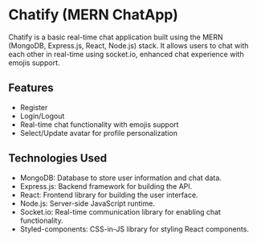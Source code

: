 # Chatify (MERN ChatApp)

Chatify is a basic real-time chat application built using the MERN (MongoDB, Express.js, React, Node.js) stack. It allows users to chat with each other in real-time using socket.io, enhanced chat experience with emojis support.

## Features

- Register
- Login/Logout
- Real-time chat functionality with emojis support
- Select/Update avatar for profile personalization

## Technologies Used

- MongoDB: Database to store user information and chat data.
- Express.js: Backend framework for building the API.
- React: Frontend library for building the user interface.
- Node.js: Server-side JavaScript runtime.
- Socket.io: Real-time communication library for enabling chat functionality.
- Styled-components: CSS-in-JS library for styling React components.
